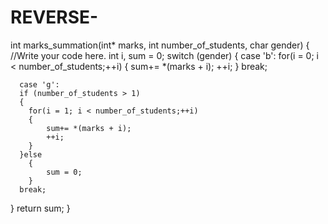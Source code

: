 # REVERSE-

int marks_summation(int* marks, int number_of_students, char gender) {
  //Write your code here.
  int i, sum = 0;
  switch (gender) 
  {
      case 'b':
        for(i = 0; i < number_of_students;++i)
        {
            sum+= *(marks + i);
            ++i;
        }
      break;
      
      case 'g':
      if (number_of_students > 1)
      {
        for(i = 1; i < number_of_students;++i)
        {
            sum+= *(marks + i);
            ++i;
        }
      }else
        {
            sum = 0;
        }
      break;
  }
  return sum;
}
